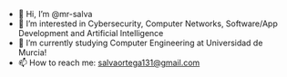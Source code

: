 - 👋 Hi, I’m @mr-salva
- 👀 I’m interested in Cybersecurity, Computer Networks, Software/App Development and Artificial Intelligence
- 🌱 I’m currently studying Computer Engineering at Universidad de Murcia!
- 📫 How to reach me: salvaortega131@gmail.com
